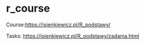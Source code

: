 # r_course
Course:https://jsienkiewicz.pl/R_podstawy/

Tasks: https://jsienkiewicz.pl/R_podstawy/zadania.html
